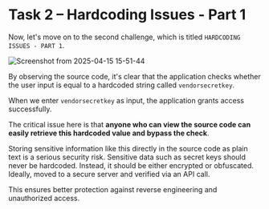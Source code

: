 # Task 2 – Hardcoding Issues - Part 1

Now, let's move on to the second challenge, which is titled `HARDCODING ISSUES - PART 1`.
 
 ![Screenshot from 2025-04-15 15-51-44](https://github.com/user-attachments/assets/72deef70-4c04-40ba-a3a9-d099369ec7a8)

By observing the source code, it's clear that the application checks whether the user input is equal to a hardcoded string called `vendorsecretkey`.

When we enter `vendorsecretkey` as input, the application grants access successfully.

The critical issue here is that **anyone who can view the source code can easily retrieve this hardcoded value and bypass the check**. 

Storing sensitive information like this directly in the source code as plain text is a serious security risk. Sensitive data such as secret keys should never be hardcoded. Instead, it should be either encrypted or obfuscated. Ideally, moved to a secure server and verified via an API call. 

This ensures better protection against reverse engineering and unauthorized access.
